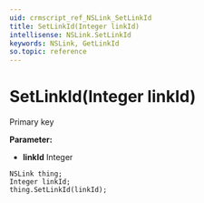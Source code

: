```yaml
---
uid: crmscript_ref_NSLink_SetLinkId
title: SetLinkId(Integer linkId)
intellisense: NSLink.SetLinkId
keywords: NSLink, GetLinkId
so.topic: reference
---
```


# SetLinkId(Integer linkId)

Primary key

**Parameter:** 
* **linkId** Integer

```crmscript
NSLink thing;
Integer linkId;
thing.SetLinkId(linkId);
```

